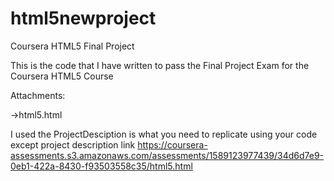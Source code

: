 # html5newproject
Coursera HTML5 Final Project

This is the code that I have written to pass the Final Project Exam for the Coursera HTML5 Course

Attachments:

->html5.html

I used the ProjectDesciption is what you need to replicate using your code except
project description link https://coursera-assessments.s3.amazonaws.com/assessments/1589123977439/34d6d7e9-0eb1-422a-8430-f93503558c35/html5.html
